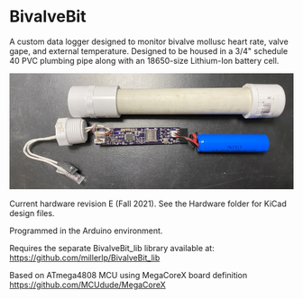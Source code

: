 # BivalveBit

A custom data logger designed to monitor bivalve mollusc heart rate, valve
gape, and external temperature. Designed to be housed in a 3/4" schedule 40 
PVC plumbing pipe along with an 18650-size Lithium-Ion battery cell. 

![Revision E circuit board](Hardware/BivalveBit_RevE_hardware.jpg)

Current hardware revision E (Fall 2021). See the Hardware folder for KiCad
design files.

Programmed in the Arduino environment.
 
Requires the separate BivalveBit_lib library available at: 
https://github.com/millerlp/BivalveBit_lib
 

 Based on ATmega4808 MCU using MegaCoreX board definition
 https://github.com/MCUdude/MegaCoreX
